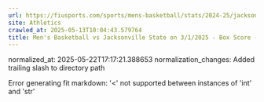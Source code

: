 ```yaml
---
url: https://fiusports.com/sports/mens-basketball/stats/2024-25/jacksonville-state/boxscore/12676/
site: Athletics
crawled_at: 2025-05-13T10:04:43.579764
title: Men's Basketball vs Jacksonville State on 3/1/2025 - Box Score - FIU Athletics
---
```

normalized_at: 2025-05-22T17:17:21.388653
normalization_changes: Added trailing slash to directory path

Error generating fit markdown: '<' not supported between instances of 'int' and 'str'